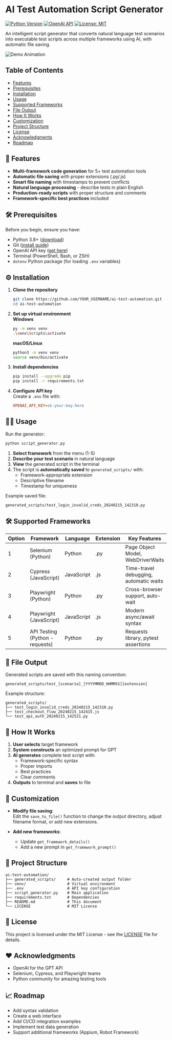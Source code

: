 # AI Test Automation Script Generator

[![Python Version](https://img.shields.io/badge/python-3.8%2B-blue)](https://www.python.org/downloads/)
[![OpenAI API](https://img.shields.io/badge/OpenAI-GPT_3.5-green)](https://platform.openai.com/)
[![License: MIT](https://img.shields.io/badge/License-MIT-yellow.svg)](https://opensource.org/licenses/MIT)

An intelligent script generator that converts natural language test scenarios into executable test scripts across multiple frameworks using AI, with automatic file saving.

![Demo Animation](https://via.placeholder.com/800x400.png?text=AI+Test+Script+Generator+Demo+GIF)

## Table of Contents
- [Features](#features)
- [Prerequisites](#prerequisites)
- [Installation](#installation)
- [Usage](#usage)
- [Supported Frameworks](#supported-frameworks)
- [File Output](#file-output)
- [How It Works](#how-it-works)
- [Customization](#customization)
- [Project Structure](#project-structure)
- [License](#license)
- [Acknowledgments](#acknowledgments)
- [Roadmap](#roadmap)

## 🚀 Features

- **Multi-framework code generation** for 5+ test automation tools
- **Automatic file saving** with proper extensions (.py/.js)
- **Smart file naming** with timestamps to prevent conflicts
- **Natural language processing** - describe tests in plain English
- **Production-ready scripts** with proper structure and comments
- **Framework-specific best practices** included

## 🛠️ Prerequisites

Before you begin, ensure you have:

- Python 3.8+ ([download](https://www.python.org/downloads/))
- Git ([install guide](https://git-scm.com/book/en/v2/Getting-Started-Installing-Git))
- OpenAI API key ([get here](https://platform.openai.com/account/api-keys))
- Terminal (PowerShell, Bash, or ZSH)
- `dotenv` Python package (for loading `.env` variables)

## ⚙️ Installation

1. **Clone the repository**  
   ```bash
   git clone https://github.com/YOUR_USERNAME/ai-test-automation.git
   cd ai-test-automation
   ```

2. **Set up virtual environment**  
   **Windows**  
   ```bash
   py -m venv venv
   .\venv\Scripts\activate
   ```
   **macOS/Linux**  
   ```bash
   python3 -m venv venv
   source venv/bin/activate
   ```

3. **Install dependencies**  
   ```bash
   pip install --upgrade pip
   pip install -r requirements.txt
   ```

4. **Configure API key**  
   Create a `.env` file with:  
   ```ini
   OPENAI_API_KEY=sk-your-key-here
   ```

## 🏃‍♂️ Usage

Run the generator:

```bash
python script_generator.py
```

1. **Select framework** from the menu (1-5)  
2. **Describe your test scenario** in natural language  
3. **View** the generated script in the terminal  
4. The script is **automatically saved** to `generated_scripts/` with:
   - Framework-appropriate extension
   - Descriptive filename
   - Timestamp for uniqueness

Example saved file:
```
generated_scripts/test_login_invalid_creds_20240215_142310.py
```

## 🛠️ Supported Frameworks

| Option | Framework                     | Language   | Extension | Key Features                           |
| ------ | ----------------------------- | ---------- | --------- | -------------------------------------- |
| 1      | Selenium (Python)             | Python     | .py       | Page Object Model, WebDriverWaits      |
| 2      | Cypress (JavaScript)          | JavaScript | .js       | Time-travel debugging, automatic waits |
| 3      | Playwright (Python)           | Python     | .py       | Cross-browser support, auto-wait       |
| 4      | Playwright (JavaScript)       | JavaScript | .js       | Modern async/await syntax              |
| 5      | API Testing (Python - requests)| Python    | .py       | Requests library, pytest assertions    |

## 💾 File Output

Generated scripts are saved with this naming convention:  
```
generated_scripts/test_[scenario]_[YYYYMMDD_HHMMSS][extension]
```

Example structure:
```
generated_scripts/
├── test_login_invalid_creds_20240215_142310.py
├── test_checkout_flow_20240215_142415.js
└── test_api_auth_20240215_142521.py
```

## 🧠 How It Works

1. **User selects** target framework  
2. **System constructs** an optimized prompt for GPT  
3. **AI generates** complete test script with:
   - Framework-specific syntax
   - Proper imports
   - Best practices
   - Clear comments
4. **Outputs** to terminal and **saves** to file

## 🧩 Customization

- **Modify file saving**:  
  Edit the `save_to_file()` function to change the output directory, adjust filename format, or add new extensions.

- **Add new frameworks**:  
  - Update `get_framework_details()`  
  - Add a new prompt in `get_framework_prompt()`

## 📂 Project Structure

```
ai-test-automation/
├── generated_scripts/     # Auto-created output folder
├── venv/                  # Virtual environment
├── .env                   # API key configuration
├── script_generator.py    # Main application
├── requirements.txt       # Dependencies
├── README.md              # This document
└── LICENSE                # MIT License
```

## 📄 License

This project is licensed under the MIT License - see the [LICENSE](LICENSE) file for details.

## ❤️ Acknowledgments

- OpenAI for the GPT API  
- Selenium, Cypress, and Playwright teams  
- Python community for amazing testing tools

## 📈 Roadmap

- Add syntax validation  
- Create a web interface  
- Add CI/CD integration examples  
- Implement test data generation  
- Support additional frameworks (Appium, Robot Framework)
